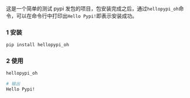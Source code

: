 这是一个简单的测试 pypi 发包的项目，包安装完成之后，通过`hellopypi_oh`命令，可以在命令行中打印出`Hello Pypi!`即表示安装成功。

### 1 安装
```bash
pip install hellopypi_oh
```

### 2 使用
```bash
hellopypi_oh

# 输出
Hello Pypi!
```
